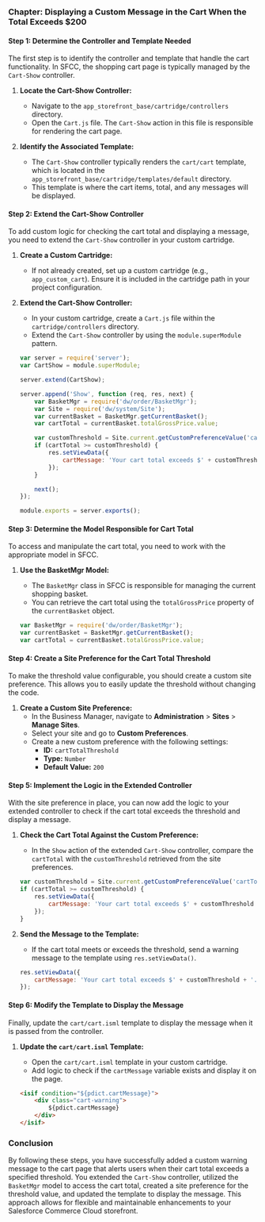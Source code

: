 ### Chapter: Displaying a Custom Message in the Cart When the Total Exceeds $200

#### Step 1: Determine the Controller and Template Needed

The first step is to identify the controller and template that handle the cart functionality. In SFCC, the shopping cart page is typically managed by the `Cart-Show` controller.

1. **Locate the Cart-Show Controller:**
   - Navigate to the `app_storefront_base/cartridge/controllers` directory.
   - Open the `Cart.js` file. The `Cart-Show` action in this file is responsible for rendering the cart page.

2. **Identify the Associated Template:**
   - The `Cart-Show` controller typically renders the `cart/cart` template, which is located in the `app_storefront_base/cartridge/templates/default` directory.
   - This template is where the cart items, total, and any messages will be displayed.

#### Step 2: Extend the Cart-Show Controller

To add custom logic for checking the cart total and displaying a message, you need to extend the `Cart-Show` controller in your custom cartridge.

1. **Create a Custom Cartridge:**
   - If not already created, set up a custom cartridge (e.g., `app_custom_cart`). Ensure it is included in the cartridge path in your project configuration.

2. **Extend the Cart-Show Controller:**
   - In your custom cartridge, create a `Cart.js` file within the `cartridge/controllers` directory.
   - Extend the `Cart-Show` controller by using the `module.superModule` pattern.

   ```javascript
   var server = require('server');
   var CartShow = module.superModule;

   server.extend(CartShow);

   server.append('Show', function (req, res, next) {
       var BasketMgr = require('dw/order/BasketMgr');
       var Site = require('dw/system/Site');
       var currentBasket = BasketMgr.getCurrentBasket();
       var cartTotal = currentBasket.totalGrossPrice.value;

       var customThreshold = Site.current.getCustomPreferenceValue('cartTotalThreshold');
       if (cartTotal >= customThreshold) {
           res.setViewData({
               cartMessage: 'Your cart total exceeds $' + customThreshold + '.'
           });
       }

       next();
   });

   module.exports = server.exports();
   ```

#### Step 3: Determine the Model Responsible for Cart Total

To access and manipulate the cart total, you need to work with the appropriate model in SFCC.

1. **Use the BasketMgr Model:**
   - The `BasketMgr` class in SFCC is responsible for managing the current shopping basket. 
   - You can retrieve the cart total using the `totalGrossPrice` property of the `currentBasket` object.

   ```javascript
   var BasketMgr = require('dw/order/BasketMgr');
   var currentBasket = BasketMgr.getCurrentBasket();
   var cartTotal = currentBasket.totalGrossPrice.value;
   ```

#### Step 4: Create a Site Preference for the Cart Total Threshold

To make the threshold value configurable, you should create a custom site preference. This allows you to easily update the threshold without changing the code.

1. **Create a Custom Site Preference:**
   - In the Business Manager, navigate to **Administration** > **Sites** > **Manage Sites**.
   - Select your site and go to **Custom Preferences**.
   - Create a new custom preference with the following settings:
     - **ID:** `cartTotalThreshold`
     - **Type:** `Number`
     - **Default Value:** `200`

#### Step 5: Implement the Logic in the Extended Controller

With the site preference in place, you can now add the logic to your extended controller to check if the cart total exceeds the threshold and display a message.

1. **Check the Cart Total Against the Custom Preference:**
   - In the `Show` action of the extended `Cart-Show` controller, compare the `cartTotal` with the `customThreshold` retrieved from the site preferences.

   ```javascript
   var customThreshold = Site.current.getCustomPreferenceValue('cartTotalThreshold');
   if (cartTotal >= customThreshold) {
       res.setViewData({
           cartMessage: 'Your cart total exceeds $' + customThreshold + '.'
       });
   }
   ```

2. **Send the Message to the Template:**
   - If the cart total meets or exceeds the threshold, send a warning message to the template using `res.setViewData()`.

   ```javascript
   res.setViewData({
       cartMessage: 'Your cart total exceeds $' + customThreshold + '.'
   });
   ```

#### Step 6: Modify the Template to Display the Message

Finally, update the `cart/cart.isml` template to display the message when it is passed from the controller.

1. **Update the `cart/cart.isml` Template:**
   - Open the `cart/cart.isml` template in your custom cartridge.
   - Add logic to check if the `cartMessage` variable exists and display it on the page.

   ```html
   <isif condition="${pdict.cartMessage}">
       <div class="cart-warning">
           ${pdict.cartMessage}
       </div>
   </isif>
   ```

### Conclusion

By following these steps, you have successfully added a custom warning message to the cart page that alerts users when their cart total exceeds a specified threshold. You extended the `Cart-Show` controller, utilized the `BasketMgr` model to access the cart total, created a site preference for the threshold value, and updated the template to display the message. This approach allows for flexible and maintainable enhancements to your Salesforce Commerce Cloud storefront.
